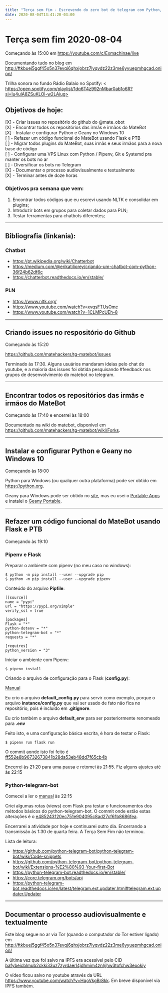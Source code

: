 ```yaml
---
title: "Terça sem fim - Escrevendo do zero bot de telegram com Python, Flask, PTB e Geany"
date: 2020-08-04T13:41:20-03:00
---
```


# Terça sem fim 2020-08-04

Começando às 15:00 em <https://youtube.com/c/Exmachinae/live>

Documentando tudo no blog em <http://ftkbuej5ggf45o5n37evqj6qhxjobrz7lyqvdz22z3me6yyuepmhgcad.onion/>

Trilha sonora no fundo Rádio Balaio no Spotify: <​https://open.spotify.com/playlist/1dq6T4z992nMbar0ab1o6R?si=Iu4ulA8ZSuKLOl-w2LAiug>

## Objetivos de hoje:

[X] - Criar issues no repositório do github do @mate_obot  
[X] - Encontrar todos os repositórios das irmãs e irmãos do MateBot  
[X] - Instalar e configurar Python e Geany no Windows 10  
[ ] - Refazer um código funcional do MateBot usando Flask e PTB  
[ ] - Migrar todos plugins do MateBot, suas irmãs e seus irmãos para a nova base de código  
[ ] - Configurar uma VPS Linux com Python / Pipenv, Git e Systemd pra manter os bots no ar  
[ ] - Diversificar os bots no Telegram  
[X] - Documentar o processo audiovisualmente e textualmente  
[X] - Terminar antes de doze horas  

### Objetivos pra semana que vem:

1. Encontrar todos códigos que eu escrevi usando NLTK e consolidar em plugins;
2. Introduzir bots em grupos para coletar dados para PLN;
3. Testar ferramentas para chatbots diferentes;

---

## Bibliografia (linkania):

### Chatbot

* https://pt.wikipedia.org/wiki/Chatterbot
* https://medium.com/@erikatiliorey/criando-um-chatbot-com-python-36f24b62df6c
* https://chatterbot.readthedocs.io/en/stable/

### PLN

* https://www.nltk.org/
* https://www.youtube.com/watch?v=xvqsFTUsOmc
* https://www.youtube.com/watch?v=1CLMPcUEh-8

---

## Criando issues no respositório do Github

Começando às 15:20

<https://github.com/matehackers/tg-matebot/issues>

Terminado às 17:30. Alguns usuários mandaram ideias pelo chat do youtube, e a maioria das issues foi obtida pesquisando #feedback nos grupos de desenvolvimento do matebot no telegram.

---

## Encontrar todos os repositórios das irmãs e irmãos do MateBot

Começando às 17:40 e encerrei às 18:00

Documentado na wiki do matebot, disponível em <https://github.com/matehackers/tg-matebot/wiki/Forks>.

---

## Instalar e configurar Python e Geany no Windows 10

Começando às 18:00

Python para Windows (ou qualquer outra plataforma) pode ser obtido em <https://python.org>.

Geany para Windows pode ser obtido no [site](https://www.geany.org), mas eu usei o [Portable Apps](https://portableapps.com) e instalei o [Geany Portable](https://portableapps.com/apps/development/geany_portable).

---

## Refazer um código funcional do MateBot usando Flask e PTB

Começando às 19:10

### Pipenv e Flask

Preparar o ambiente com pipenv (no meu caso no windows):

    $ python -m pip install --user --upgrade pip
	$ python -m pip install --user --upgrade pipenv

Conteúdo do arquivo **Pipfile**:

    [[source]]
    name = "pypi"
    url = "https://pypi.org/simple"
    verify_ssl = true
    
    [packages]
    Flask = "*"
    python-dotenv = "*"
    python-telegram-bot = "*"
    requests = "*"
    
    [requires]
    python_version = "3"

Iniciar o ambiente com Pipenv:

    $ pipenv install

Criando o arquivo de configuração para o Flask (**config.py**):

[Manual](https://flask.palletsprojects.com/en/1.1.x/config/>)

Eu crio o arquivo **default_config.py** para servir como exemplo, porque o arquivo **instance/config.py** que vai ser usado de fato não fica no repositório, pois é incluído em **.gitignore**.

Eu crio também o arquivo **default_env** para ser posteriormente renomeado para **.env**

Feito isto, e uma configuração básica escrita, é hora de testar o Flask:

    $ pipenv run flask run

O commit aonde isto foi feito é [ff552e8b96732673841b28da53eb48dd7f65cb4b](https://github.com/matehackers/tg-matebot/commit/ff552e8b96732673841b28da53eb48dd7f65cb4b)

Encerrei às 21:20 para uma pausa e retomei às 21:55. Fiz alguns ajustes até às 22:15

### Python-telegram-bot

Comecei a ler o [manual](https://github.com/python-telegram-bot/python-telegram-bot) às 22:15

Criei algumas rotas (views) com Flask pra testar o funcionamentos dos métodos básicos do python-telegram-bot. O commit onde estão estas alterações é o [e485243120ec751e904095c8ad27cf61b8686fea](https://github.com/matehackers/tg-matebot/commit/e485243120ec751e904095c8ad27cf61b8686fea).

Encerrarei a atividade por hoje e continuarei outro dia. Encerrando a transmissão às 1:30 de quarta feira. A Terça Sem Fim não terminou.

Lista de leitura:

* https://github.com/python-telegram-bot/python-telegram-bot/wiki/Code-snippets
* https://github.com/python-telegram-bot/python-telegram-bot/wiki/Extensions-%E2%80%93-Your-first-Bot
* https://python-telegram-bot.readthedocs.io/en/stable/
* https://core.telegram.org/bots/api
* https://python-telegram-bot.readthedocs.io/en/latest/telegram.ext.updater.html#telegram.ext.updater.Updater

---

## Documentar o processo audiovisualmente e textualmente

Este blog segue no ar via Tor (quando o computador do Tor estiver ligado) em <http://ftkbuej5ggf45o5n37evqj6qhxjobrz7lyqvdz22z3me6yyuepmhgcad.onion/>

A última vez que foi salvo na IPFS era acessível pelo CID [bafybeicblmub2ckki33uz7zyrdaerl4jdhmim4znhjhw3tofchw3eookiy](https://ipfs.io/ipfs/bafybeicblmub2ckki33uz7zyrdaerl4jdhmim4znhjhw3tofchw3eookiy)

O vídeo ficou salvo no youtube através da URL <https://www.youtube.com/watch?v=HqoVkgBr8kk>. Em breve disponível via IPFS também.
